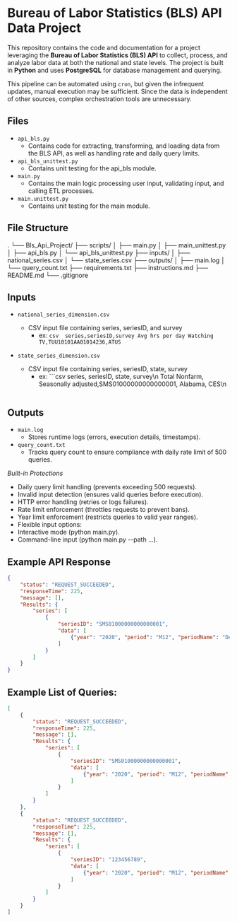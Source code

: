 # Bureau of Labor Statistics (BLS) API Data Project  

This repository contains the code and documentation for a project leveraging the **Bureau of Labor Statistics (BLS) API** to collect, process, and analyze labor data at both the national and state levels. The project is built in **Python** and uses **PostgreSQL** for database management and querying.

This pipeline can be automated using `cron`, but given the infrequent updates, manual execution may be sufficient. Since the data is independent of other sources, complex orchestration tools are unnecessary.

## Files  
- `api_bls.py`  
    - Contains code for extracting, transforming, and loading data
      from the BLS API, as well as handling rate and daily query limits.
- `api_bls_unittest.py`  
    - Contains unit testing for the api_bls module.
- `main.py`
    - Contains the main logic processing user input, validating input,
      and calling ETL processes.
- `main.unittest.py`
    - Contains unit testing for the main module.

## File Structure
.
└── Bls_Api_Project/
    ├── scripts/
    │   ├── main.py
    │   ├── main_unittest.py
    │   ├── api_bls.py
    │   └── api_bls_unittest.py
    ├── inputs/
    │   ├── national_series.csv
    │   └── state_series.csv
    ├── outputs/
    │   ├── main.log
    │   └── query_count.txt
    ├── requirements.txt
    ├── instructions.md
    ├── README.md
    └── .gitignore

## Inputs
- `national_series_dimension.csv`
    - CSV input file containing series, seriesID, and survey
        - ex: ```csv 
            series,seriesID,survey
            Avg hrs per day Watching TV,TUU10101AA01014236,ATUS
              ```

- `state_series_dimension.csv`
    - CSV input file containing series, seriesID, state, survey
        - ex: ```csv
            series, seriesID, state, survey\n
            Total Nonfarm, Seasonally adjusted,SMS01000000000000001, Alabama, CES\n
            ```

## Outputs
- `main.log`
    - Stores runtime logs (errors, execution details, timestamps).
- `query_count.txt`
    - Tracks query count to ensure compliance with daily rate limit of 500 queries.

*Built-in Protections*
- Daily query limit handling (prevents exceeding 500 requests).
- Invalid input detection (ensures valid queries before execution).
- HTTP error handling (retries or logs failures).
- Rate limit enforcement (throttles requests to prevent bans).
- Year limit enforcement (restricts queries to valid year ranges).
- Flexible input options:
- Interactive mode (python main.py).
- Command-line input (python main.py --path ...).

## Example API Response  
```json
{
    "status": "REQUEST_SUCCEEDED",
    "responseTime": 225,
    "message": [],
    "Results": {
        "series": [
            {
                "seriesID": "SMS01000000000000001",
                "data": [
                    {"year": "2020", "period": "M12", "periodName": "December", "value": "2022.5", "footnotes": [{}]}
                ]
            }
        ]
    }
}
```

## Example List of Queries:
```json
[
    {
        "status": "REQUEST_SUCCEEDED",
        "responseTime": 225,
        "message": [],
        "Results": {
            "series": [
                {
                    "seriesID": "SMS01000000000000001",
                    "data": [
                        {"year": "2020", "period": "M12", "periodName": "December", "value": "2022.5", "footnotes": [{}]}
                    ]
                }
            ]
        }
    },
    {
        "status": "REQUEST_SUCCEEDED",
        "responseTime": 225,
        "message": [],
        "Results": {
            "series": [
                {
                    "seriesID": "123456789",
                    "data": [
                        {"year": "2020", "period": "M12", "periodName": "December", "value": "2022.5", "footnotes": [{}]}
                    ]
                }
            ]
        }
    }
]
```